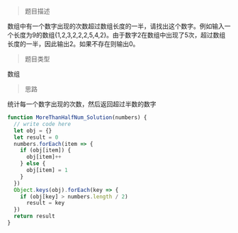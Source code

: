 > 题目描述

数组中有一个数字出现的次数超过数组长度的一半，请找出这个数字。例如输入一个长度为9的数组{1,2,3,2,2,2,5,4,2}。由于数字2在数组中出现了5次，超过数组长度的一半，因此输出2。如果不存在则输出0。

> 题目类型

数组

> 思路

统计每一个数字出现的次数，然后返回超过半数的数字

```js
function MoreThanHalfNum_Solution(numbers) {
  // write code here
  let obj = {}
  let result = 0
  numbers.forEach(item => {
    if (obj[item]) {
      obj[item]++
    } else {
      obj[item] = 1
    }
  })
  Object.keys(obj).forEach(key => {
    if (obj[key] > numbers.length / 2)
      result = key
  })
  return result
}
```